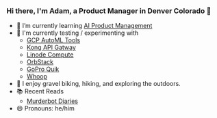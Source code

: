 ### Hi there, I'm Adam, a Product Manager in Denver Colorado 👋

- 🌱 I’m currently learning [AI Product Management](https://www.coursera.org/specializations/ai-product-management-duke)
- 🧪 I'm currently testing / experimenting with
  - [GCP AutoML Tools](https://cloud.google.com/automl/)
  - [Kong API Gatway](https://konghq.com/products/kong-gateway)
  - [Linode Compute](https://www.linode.com/)
  - [OrbStack](https://orbstack.dev/)
  - [GoPro Quik](https://gopro.com/en/us/shop/quik-app-video-photo-editor)
  - [Whoop](https://www.whoop.com/us/en/)
- 🚵 I enjoy gravel biking, hiking, and exploring the outdoors.
- 📚 Recent Reads
  - [Murderbot Diaries](https://marthawells.com/murderbot.htm)
- 😄 Pronouns: he/him
